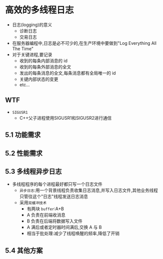 # 高效的多线程日志
- 日志(logging)的意义
  - 诊断日志
  - 交易日志
- 在服务器编程中,日志是必不可少的,在生产环境中要做到"Log Everything All The Time"
- 对于关键进程,要记录
  - 收到的每条内部消息的 id
  - 收到的每条外部消息的全文
  - 发出的每条消息的全文,每条消息都有全局唯一的 id
  - 关键内部状态的变更
  - etc...

## WTF
- `SIGUSR1`
  - C++父子进程使用SIGUSR1和SIGUSR2进行通信

## 5.1 功能需求

## 5.2 性能需求

## 5.3 多线程异步日志
- 多线程程序的每个进程最好都只写一个日志文件
  - `异步日志`:用一个背景线程负责收集日志消息,并写入日志文件,其他业务线程只管往这个"日志"线程发送日志消息
  - 采用`双缓冲技术`
    - 有两块 `buffer`:A+B
    - A 负责在前端收消息
    - B 负责在后端将数据写入文件
    - A 满后或者定时器时间满后,交换 A 与 B
    - 相当于批处理:减少了线程唤醒的频率,降低了开销

## 5.4 其他方案
